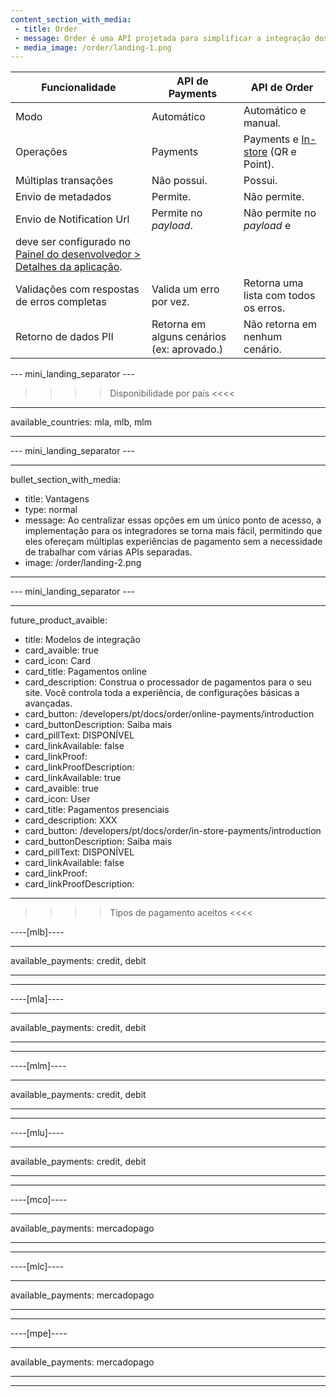 ```yaml
---
content_section_with_media: 
 - title: Order
 - message: Order é uma API projetada para simplificar a integração dos produtos de pagamento do Mercado Pago, permitindo que os desenvolvedores acessem diversas soluções de pagamento por meio de uma única integração. Esta API unificada abrange todos os métodos de pagamento oferecidos pela plataforma, incluindo pagamentos com código QR, dispositivos Point e pagamentos online. Veja na tabela abaixo as principais diferenças entre a nova **API de Order** e a antiga **API de Payments**.
 - media_image: /order/landing-1.png
---
```


| Funcionalidade  |  API de Payments  | API de Order |
| --- | --- |--- |
| Modo  | Automático  | Automático e manual. |
| Operações  | Payments  | Payments e [In-store](/developers/pt/docs/order/online-payments/introduction) (QR e Point).|
| Múltiplas transações  | Não possui. | Possui. |
| Envio de metadados  | Permite.  | Não permite. |
| Envio de Notification Url  | Permite no _payload_.  | Não permite no _payload_ e
deve ser configurado no [Painel do desenvolvedor > Detalhes da aplicação](/developers/pt/docs/order/additional-content/your-integrations/application-details). |
| Validações com respostas de erros completas  | Valida um erro por vez.  | Retorna uma lista com todos os erros. |
| Retorno de dados PII | Retorna em alguns cenários (ex: aprovado.)  | Não retorna em nenhum cenário. |

--- mini_landing_separator ---

>>>> Disponibilidade por país <<<<
---
available_countries: mla, mlb, mlm

---

--- mini_landing_separator ---

---
bullet_section_with_media: 
 - title: Vantagens
 - type: normal
 - message: Ao centralizar essas opções em um único ponto de acesso, a implementação para os integradores se torna mais fácil, permitindo que eles ofereçam múltiplas experiências de pagamento sem a necessidade de trabalhar com várias APIs separadas.
 - image: /order/landing-2.png
---

--- mini_landing_separator ---

---
future_product_avaible:
 - title: Modelos de integração
 - card_avaible: true
 - card_icon: Card
 - card_title: Pagamentos online
 - card_description: Construa o processador de pagamentos para o seu site. Você controla toda a experiência, de configurações básicas a avançadas.
 - card_button: /developers/pt/docs/order/online-payments/introduction
 - card_buttonDescription: Saiba mais
 - card_pillText: DISPONÍVEL
 - card_linkAvailable: false
 - card_linkProof:
 - card_linkProofDescription:
 - card_linkAvailable: true
 - card_avaible: true
 - card_icon: User
 - card_title: Pagamentos presenciais
 - card_description: XXX
 - card_button: /developers/pt/docs/order/in-store-payments/introduction
 - card_buttonDescription: Saiba mais
 - card_pillText: DISPONÍVEL
 - card_linkAvailable: false
 - card_linkProof:
 - card_linkProofDescription:
---

>>>> Tipos de pagamento aceitos <<<<

----[mlb]----

---
available_payments: credit, debit

---
------------
----[mla]---- 

---
available_payments: credit, debit

----
------------
----[mlm]---- 

---
available_payments: credit, debit

----
------------
----[mlu]---- 

---
available_payments: credit, debit

----
------------
----[mco]---- 

---
available_payments: mercadopago

----
------------
----[mlc]---- 

---
available_payments: mercadopago

----
------------
----[mpe]---- 

---
available_payments: mercadopago

----
------------